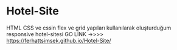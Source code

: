 # Hotel-Site
 HTML CSS ve cssin flex ve grid yapıları kullanılarak oluşturduğum responsive hotel-sitesi
 GO LİNK ->>>> https://ferhattsimsek.github.io/Hotel-Site/
